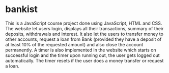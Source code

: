 # bankist
This is a JavaScript course project done using JavaScript, HTML and CSS. The website let users login, displays all their transactions, summary of their deposits, withdrawals and interest. It also let the users to transfer money to other accounts, request a loan from Bank (provided they have a deposit of at least 10% of the requested amount) and also close the account permanently. A timer is also implemented in the website which starts on successful login and the timer upon running out, the user gets logged out automatically. The timer resets if the user does a money transfer or request a loan.
